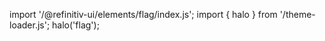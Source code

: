 <!--
type: template
name: flag
-->

import '/@refinitiv-ui/elements/flag/index.js';
import { halo } from '/theme-loader.js';
halo('flag');
